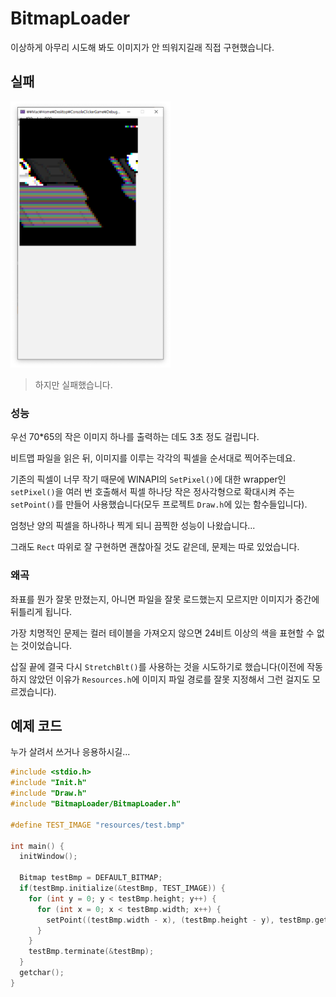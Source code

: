 # BitmapLoader
이상하게 아무리 시도해 봐도 이미지가 안 띄워지길래 직접 구현했습니다.

## 실패

<img alt="result" src="./images/result.png" width="256"/>

> 하지만 실패했습니다.

### 성능

우선 70*65의 작은 이미지 하나를 출력하는 데도 3초 정도 걸립니다.

비트맵 파일을 읽은 뒤, 이미지를 이루는 각각의 픽셀을 순서대로 찍어주는데요.

기존의 픽셀이 너무 작기 때문에 WINAPI의 `SetPixel()`에 대한 wrapper인 `setPixel()`을 여러 번 호출해서 픽셀 하나당 작은 정사각형으로 확대시켜 주는 `setPoint()`를 만들어 사용했습니다(모두 프로젝트 `Draw.h`에 있는 함수들입니다).

엄청난 양의 픽셀을 하나하나 찍게 되니 끔찍한 성능이 나왔습니다...

그래도 `Rect` 따위로 잘 구현하면 괜찮아질 것도 같은데, 문제는 따로 있었습니다.

### 왜곡
좌표를 뭔가 잘못 만졌는지, 아니면 파일을 잘못 로드했는지 모르지만 이미지가 중간에 뒤틀리게 됩니다.

가장 치명적인 문제는 컬러 테이블을 가져오지 않으면 24비트 이상의 색을 표현할 수 없는 것이었습니다.

삽질 끝에 결국 다시 `StretchBlt()`를 사용하는 것을 시도하기로 했습니다(이전에 작동하지 않았던 이유가 `Resources.h`에 이미지 파일 경로를 잘못 지정해서 그런 걸지도 모르겠습니다).

## 예제 코드
누가 살려서 쓰거나 응용하시길...

```c
#include <stdio.h>
#include "Init.h"
#include "Draw.h"
#include "BitmapLoader/BitmapLoader.h"

#define TEST_IMAGE "resources/test.bmp"

int main() {
  initWindow();

  Bitmap testBmp = DEFAULT_BITMAP;
  if(testBmp.initialize(&testBmp, TEST_IMAGE)) {
    for (int y = 0; y < testBmp.height; y++) {
      for (int x = 0; x < testBmp.width; x++) {
        setPoint((testBmp.width - x), (testBmp.height - y), testBmp.getPixel(&testBmp, x, y));
      }
    }
    testBmp.terminate(&testBmp);
  }
  getchar();
}
```
